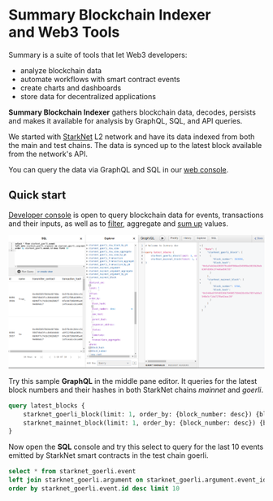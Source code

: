 # Summary Blockchain Indexer</br> and Web3 Tools

Summary is a suite of tools that let Web3 developers:

- analyze blockchain data
- automate workflows with smart contract events
- create charts and dashboards
- store data for decentralized applications

**Summary Blockchain Indexer** gathers blockchain data, decodes,
persists and makes it available for analysis by GraphQL, SQL, and API
queries.

We started with [StarkNet](https://starknet.io/what-is-starknet/) L2
network and have its data indexed from both the main and test chains.
The data is synced up to the latest block available from the network's
API.

You can query the data via GraphQL and SQL in our
[web console](../../console).

## Quick start 

[Developer console](../../console) is open to query blockchain data for 
events, transactions and their inputs, as well as to
[filter](queries.md#filter), aggregate and
[sum up](queries.md#aggregations) values.

![Screenshot-graphiql](img/Screenshot-graphiql.png "GraphQL console")

Try this sample **GraphQL** in the middle pane editor. It queries for
the latest block numbers and their hashes in both StarkNet chains
*mainnet* and *goerli*.

```graphql
query latest_blocks {
    starknet_goerli_block(limit: 1, order_by: {block_number: desc}) {block_number block_hash} 
    starknet_mainnet_block(limit: 1, order_by: {block_number: desc}) {block_number block_hash}
}
```

Now open the **SQL** console and try this select to query for the last
10 events emitted by StarkNet smart contracts in the test chain
goerli.

```sql
select * from starknet_goerli.event 
left join starknet_goerli.argument on starknet_goerli.argument.event_id = starknet_goerli.event.id 
order by starknet_goerli.event.id desc limit 10
```


